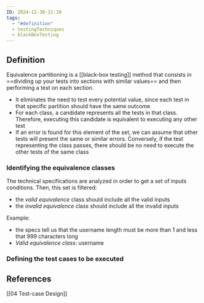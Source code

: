 ```yaml
---
ID: 2024-12-30-11:10
tags:
  - "#definition"
  - testingTechniques
  - blackBoxTesting
---
```

## Definition

Equivalence partitioning is a [[black-box testing]] method that consists in ==dividing up your tests into sections with similar values== and then performing a test on each section.
- It eliminates the need to test every potential value, since each test in that specific partition should have the same outcome
- For each class, a candidate represents all the tests in that class. Therefore, executing this candidate is equivalent to executing any other test
- If an error is found for this element of the set, we can assume that other tests will present the same or similar errors. Conversely, if the test representing the class passes, there should be no need to execute the other tests of the same class

### Identifying the equivalence classes

The technical specifications are analyzed in order to get a set of inputs conditions. Then, this set is filtered:
- the *valid equivalence* class should include all the valid inputs
- the *invalid equivalence* class should include all the invalid inputs

Example:
- the specs tell us that the username length must be more than 1 and less that 999 characters long
- *Valid equivalence class*: username 




### Defining the test cases to be executed



## References
[[04 Test-case Design]]